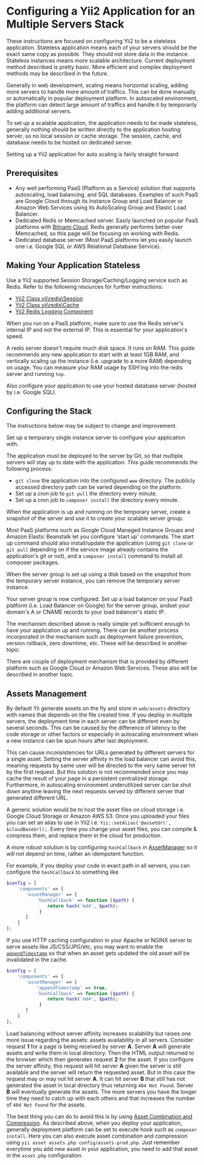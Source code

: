 # Configuring a Yii2 Application for an Multiple Servers Stack

These instructions are focused on configuring Yii2 to be a stateless application. Stateless application means each of your servers should be the exact same copy as possible. They should not store data in the instance. Stateless instances means more scalable architecture. Current deployment method described is pretty basic. More efficient and complex deployment methods may be described in the future.

Generally in web development, scaling means horizontal scaling, adding more servers to handle more amount of traffics. This can be done manually or automatically in popular deployment platform. In autoscaled environment, the platform can detect large amount of traffics and handle it by temporarily adding additional servers.

To set up a scalable application, the application needs to be made stateless, generally nothing should be written directly to the application hosting server, so no local session or cache storage. The session, cache, and database needs to be hosted on dedicated server.

Setting up a Yii2 application for auto scaling is fairly straight forward:

## Prerequisites

* Any well performing PaaS (Platform as a Service) solution that supports autoscaling, load balancing, and SQL databases. Examples of such PaaS are Google Cloud through its Instance Group and Load Balancer or Amazon Web Services using its AutoScaling Group and Elastic Load Balancer.
* Dedicated Redis or Memcached server. Easily launched on popular PaaS platforms with [Bitnami Cloud](https://bitnami.com/cloud). Redis generally performs better over Memcached, so this page will be focusing on working with Redis.
* Dedicated database server (Most PaaS platforms let you easily launch one i.e. Google SQL or AWS Relational Database Service).

## Making Your Application Stateless

Use a Yii2 supported Session Storage/Caching/Logging service such as Redis. Refer to the following resources for further instructions:

 * [Yii2 Class yii\redis\Session](http://www.yiiframework.com/doc-2.0/yii-redis-session.html)
 * [Yii2 Class yii\redis\Cache](http://www.yiiframework.com/doc-2.0/yii-redis-cache.html)
 * [Yii2 Redis Logging Component](https://github.com/JackyChan/yii2-redis-log)

When you run on a PaaS platform, make sure to use the Redis server's internal IP and not the external IP. This is essential for your application's speed.


A redis server doesn't require much disk space. It runs on RAM. This guide recommends any new application to start with at least 1GB RAM, and vertically scaling up the instance (i.e. upgrade to a more RAM) depending on usage. You can measure your RAM usage by SSH'ing into the redis server and running `top`.


Also configure your application to use your hosted database server (hosted by i.e. Google SQL).

## Configuring the Stack

The instructions below may be subject to change and improvement.

Set up a temporary single instance server to configure your application with.

The application must be deployed to the server by Git, so that multiple servers will stay up to date with the application. This guide recommends the following process:

* `git clone` the application into the configured `www` directory. The publicly accessed directory path can be varied depending on the platform.
* Set up a cron job to `git pull` the directory every minute.
* Set up a cron job to `composer install` the directory every minute.

When the application is up and running on the temporary server, create a snapshot of the server and use it to create your scalable server group.

Most PaaS platforms such as Google Cloud Managed Instance Groups and Amazon Elastic Beanstalk let you configure 'start up' commands. The start up command should also install/update the application (using `git clone` or `git pull` depending on if the service image already contains the application's git or not), and a `composer install` command to install all composer packages.

When the server group is set up using a disk based on the snapshot from the temporary server instance, you can remove the temporary server instance.

Your server group is now configured. Set up a load balancer on your PaaS platform (i.e. Load Balancer on Google) for the server group, andset your domain's A or CNAME records to your load balancer's static IP.

The mechanism described above is really simple yet sufficient enough to have your application up and running. There can be another process incorporated in the mechanism such as deployment failure prevention, version rollback, zero downtime, etc. These will be described in another topic.

There are couple of deployment mechanism that is provided by different platform such as Google Cloud or Amazon Web Services. These also will be described in another topic.

## Assets Management

By default Yii generate assets on the fly and store in `web/assets` directory with names that depends on the file created time. If you deploy in multiple servers, the deployment time in each server can be different even by several seconds. This can be caused by the difference of latency to the code storage or other factors or especially in autoscaling environment when a new instance can be spun hours after last deployment.

This can cause inconsistencies for URLs generated by different servers for a single asset. Setting the server affinity in the load balancer can avoid this, meaning requests by same user will be directed to the very same server hit by the first request. But this solution is not recommended since you may cache the result of your page in a persistent centralized storage. Furthermore, in autoscaling environment underutilized server can be shut down anytime leaving the next requests served by different server that generated different URL.

A generic solution would be to host the asset files on cloud storage i.e. Google Cloud Storage or Amazon AWS S3. Once you uploaded your files you can set an alias to use in Yii2 i.e. `Yii::setAlias('@assetUrl', $cloudBaseUrl);`. Every time you change your asset files, you can compile & compress them, and replace them in the cloud for production.

A more robust solution is by configuring `hashCallback` in [AssetManager](http://www.yiiframework.com/doc-2.0/yii-web-assetmanager.html#%24hashCallback-detail) so it will not depend on time, rather an idempotent function.

For example, if you deploy your code in exact path in all servers, you can configure the `hashCallback` to something like

```php
$config = [
    'components' => [
       'assetManager' => [
           'hashCallback' => function ($path) {
               return hash('md4', $path);
            }    
       ]
    ]
];
```

If you use HTTP caching configuration in your Apache or NGINX server to serve assets like JS/CSS/JPG/etc, you may want to enable the [`appendTimestamp`](http://www.yiiframework.com/doc-2.0/yii-web-assetmanager.html#%24appendTimestamp-detail) so that when an asset gets updated the old asset will be invalidated in the cache.

```php
$config = [
    'components' => [
       'assetManager' => [
           'appendTimestamp' => true,
           'hashCallback' => function ($path) {
               return hash('md4', $path);
            }    
       ]
    ]
];
```

Load balancing without server affinity increases scalability but raises one more issue regarding the assets: assets availability in all servers. Consider request **1** for a page is being received by server **A**. Server **A** will generate assets and write them in local directory. Then the HTML output returned to the browser which then generates request **2** for the asset. If you configure the server affinity, this request will hit server **A** given the server is still available and the server will return the requested asset. But in this case the request may or may not hit server **A**. It can hit server **B** that still has not generated the asset in local directory thus returning `404 Not Found`. Server **B** will eventually generate the assets. The more servers you have the longer time they need to catch up with each others and that increases the number of `404 Not Found` for the assets.

The best thing you can do to avoid this is by using [Asset Combination and Compression](http://www.yiiframework.com/doc-2.0/guide-structure-assets.html#combining-compressing-assets). As described above, when you deploy your application, generally deployment platform can be set to execute hook such as `composer install`. Here you can also execute asset combination and compression using `yii asset assets.php config/assets-prod.php`. Just remember everytime you add new asset in your application, you need to add that asset in the `asset.php` configuration.
